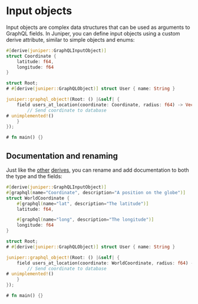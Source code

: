 # Input objects

Input objects are complex data structures that can be used as arguments to
GraphQL fields. In Juniper, you can define input objects using a custom derive
attribute, similar to simple objects and enums:

```rust
#[derive(juniper::GraphQLInputObject)]
struct Coordinate {
    latitude: f64,
    longitude: f64
}

struct Root;
# #[derive(juniper::GraphQLObject)] struct User { name: String }

juniper::graphql_object!(Root: () |&self| {
    field users_at_location(coordinate: Coordinate, radius: f64) -> Vec<User> {
        // Send coordinate to database
# unimplemented!()
    }
});

# fn main() {}
```

## Documentation and renaming

Just like the [other](objects/defining_objects.md) [derives](enums.md), you can rename
and add documentation to both the type and the fields:

```rust
#[derive(juniper::GraphQLInputObject)]
#[graphql(name="Coordinate", description="A position on the globe")]
struct WorldCoordinate {
    #[graphql(name="lat", description="The latitude")]
    latitude: f64,

    #[graphql(name="long", description="The longitude")]
    longitude: f64
}

struct Root;
# #[derive(juniper::GraphQLObject)] struct User { name: String }

juniper::graphql_object!(Root: () |&self| {
    field users_at_location(coordinate: WorldCoordinate, radius: f64) -> Vec<User> {
        // Send coordinate to database
# unimplemented!()
    }
});

# fn main() {}
```
